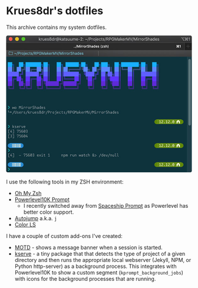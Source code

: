 # Krues8dr's dotfiles

This archive contains my system dotfiles.

![Screenshot](https://raw.githubusercontent.com/krues8dr/dotfiles/release/screenshot.jpg)

I use the following tools in my ZSH environment:

* [Oh My Zsh](https://github.com/robbyrussell/oh-my-zsh)
* [Powerlevel10K Prompt](https://github.com/romkatv/powerlevel10k)
  * I recently switched away from [Spaceship Prompt](https://github.com/denysdovhan/spaceship-prompt) as Powerlevel has better color support.
* [Autojump](https://github.com/wting/autojump) a.k.a. `j`
* [Color LS](https://github.com/athityakumar/colorls)

I have a couple of custom add-ons I've created:

* [MOTD](https://github.com/krues8dr/dotfiles/blob/release/.sh.d/motd.sh) - shows a message banner when a session is started.
* [kserve](https://github.com/krues8dr/dotfiles/blob/release/.sh.d/serve.sh) - a tiny package that that detects the type of project of a given directory and then runs the appropriate local webserver (Jekyll, NPM, or Python http-server) as a background process. This integrates with Powerlevel10K to show a custom segment (`kprompt_background_jobs`) with icons for the background processes that are running.